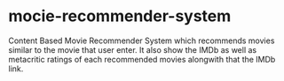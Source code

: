 # mocie-recommender-system
Content Based Movie Recommender System which recommends movies similar to the movie that user enter. It also show the IMDb as well as metacritic ratings of each recommended movies alongwith that the IMDb link.

